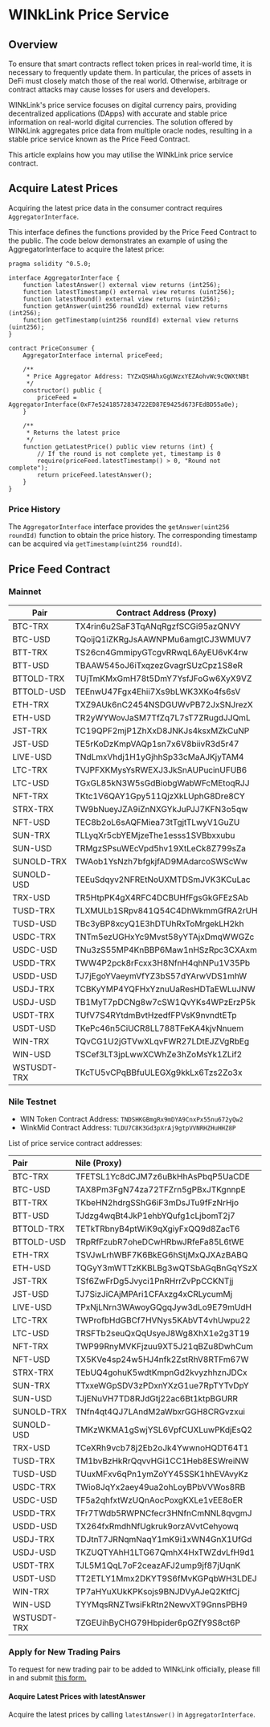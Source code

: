 # WINkLink Price Service

## Overview

To ensure that smart contracts reflect token prices in real-world time, it is necessary to frequently update them. In particular, the prices of assets in DeFi must closely match those of the real world. Otherwise, arbitrage or contract attacks may cause losses for users and developers.

WINkLink's price service focuses on digital currency pairs, providing decentralized applications (DApps) with accurate and stable price information on real-world digital currencies. The solution offered by WINkLink aggregates price data from multiple oracle nodes, resulting in a stable price service known as the Price Feed Contract.

This article explains how you may utilise the WINkLink price service contract.

## Acquire Latest Prices

Acquiring the latest price data in the consumer contract requires `AggregatorInterface`. 

This interface defines the functions provided by the Price Feed Contract to the public. The code below demonstrates an example of using the AggregatorInterface to acquire the latest price:

```solidity
pragma solidity ^0.5.0;

interface AggregatorInterface {
    function latestAnswer() external view returns (int256);
    function latestTimestamp() external view returns (uint256);
    function latestRound() external view returns (uint256);
    function getAnswer(uint256 roundId) external view returns (int256);
    function getTimestamp(uint256 roundId) external view returns (uint256);
}

contract PriceConsumer {
    AggregatorInterface internal priceFeed;

    /**
     * Price Aggregator Address: TYZxQSHAhxGgUWzxYEZAohvWc9cQWXtNBt
     */
    constructor() public {
        priceFeed = AggregatorInterface(0xF7e52418572834722ED87E9425d673FEdBD55a0e);
    }

    /**
     * Returns the latest price
     */
    function getLatestPrice() public view returns (int) {
        // If the round is not complete yet, timestamp is 0
        require(priceFeed.latestTimestamp() > 0, "Round not complete");
        return priceFeed.latestAnswer();
    }
}
```

### Price History

The `AggregatorInterface` interface provides the `getAnswer(uint256 roundId)` function to obtain the price history. The corresponding timestamp can be acquired via `getTimestamp(uint256 roundId)`.

## Price Feed Contract

### Mainnet


| Pair       | Contract Address (Proxy)            |
|------------|-------------------------------------|
| BTC-TRX    | TX4rin6u2SaF3TqANqRgzfSCGi95azQNVY  |
| BTC-USD    | TQoijQ1iZKRgJsAAWNPMu6amgtCJ3WMUV7  |
| BTT-TRX    | TS26cn4GmmipyGTcgvRRwqL6AyEU6vK4rw  |
| BTT-USD    | TBAAW545oJ6iTxqzezGvagrSUzCpz1S8eR  |
| BTTOLD-TRX | TUjTmKMxGmH78t5DmY7YsfJFoGw6XyX9VZ  |
| BTTOLD-USD | TEEnwU47Fgx4Ehii7Xs9bLWK3XKo4fs6sV  |
| ETH-TRX    | TXZ9AUk6nC2454NSDGUWvPB72JxSNJrezX  |
| ETH-USD    | TR2yWYWovJaSM7TfZq7L7sT7ZRugdJJQmL  |
| JST-TRX    | TC19QPF2mjP1ZhXxD8JNKJs4ksxMZkCuNP  |
| JST-USD    | TE5rKoDzKmpVAQp1sn7x6V8biivR3d5r47  |
| LIVE-USD   | TNdLmxVhdj1H1yGjhhSp33cMaAJKjyTAM4  |
| LTC-TRX    | TVJPFXKMysYsRWEXJ3JkSnAUPucinUFUB6  |
| LTC-USD    | TGxGL85kN3W5sGdBiobgWabWFcMEtoqRJJ  |
| NFT-TRX    | TKtc1V6QAY1Gpy511QjzXkLUphG8Dre8CY  |
| STRX-TRX   | TW9bNueyJZA9iZnNXGYkJuPJJ7KFN3o5qw  |
| NFT-USD    | TEC8b2oL6sAQFMiea73tTgjtTLwyV1GuZU  |
| SUN-TRX    | TLLyqXr5cbYEMjzeThe1esss1SVBbxxubu  |
| SUN-USD    | TRMgzSPsuWEcVpd5hv19XtLeCk8Z799sZa  |
| SUNOLD-TRX | TWAob1YsNzh7bfgkjfAD9MAdarcoSWScWw  |
| SUNOLD-USD | TEEuSdqyv2NFREtNoUXMTDSmJVK3KCuLac  |
| TRX-USD    | TR5HtpPK4gX4RFC4DCBUHfFgsGkGFEzSAb  |
| TUSD-TRX   | TLXMULb1SRpv841Q54C4DhWkmmGfRA2rUH  |
| TUSD-USD   | TBc3yBP8xcyQ1E3hDTUhRxToMrgekLH2kh  |
| USDC-TRX   | TNTm5ezUGHxYc9Mvst58yYTAjxDmqWWGZc  |
| USDC-USD   | TNu3zS55MP4KnBBP6Maw1nHSzRpc3CXAxm  |
| USDD-TRX   | TWW4P2pck8rFcxx3H8NfnH4qhNPu1V35Pb  |
| USDD-USD   | TJ7jEgoYVaeymVfYZ3bS57dYArwVDS1mhW  |
| USDJ-TRX   | TCBKyYMP4YQFHxYznuUaResHDTaEWLuJNW  |
| USDJ-USD   | TB1MyT7pDCNg8w7cSW1QvYKs4WPzErzP5k  |
| USDT-TRX   | TUfV7S4RYtdmBvtHzedfFPVsK9nvndtETp  |
| USDT-USD   | TKePc46n5CiUCR8LL788TFeKA4kjvNnuem  |
| WIN-TRX    | TQvCG1U2jGTVwXLqvFWR27LDtEJZVgRbEg  |
| WIN-USD    | TSCef3LT3jpLwwXCWhZe3hZoMsYk1ZLif2  |
| WSTUSDT-TRX | TKcTU5vCPqBBfuULEGXg9kkLx6Tzs2Zo3x |

### Nile Testnet

- WIN Token Contract Address: `TNDSHKGBmgRx9mDYA9CnxPx55nu672yQw2`
- WinkMid Contract Address: `TLDU7C8K3Gd3pXrAj9gtpVVNRHZHuHHZ8P`

List of price service contract addresses:

| Pair       | Nile (Proxy)                          |
|:-----------|:--------------------------------------|
| BTC-TRX    | TFETSL1Yc8dCJM7z6uBkHhAsPbqP5UaCDE    |
| BTC-USD    | TAX8Pm3FgN74za72TFZrn5gPBxJTKgnnpE    |
| BTT-TRX    | TKbeHN2hdrgSShG6iF3mDsJTu9fFzNrHjo    |
| BTT-USD    | TJdzg4wqBt4JkP1ehbYQufg1cLjbomT2j7    |
| BTTOLD-TRX | TETkTRbnyB4ptWiK9qXgiyFxQQ9d8ZacT6    |
| BTTOLD-USD | TRpRfFzubR7oheDCwHRbwJRfeFa85L6tWE    |
| ETH-TRX    | TSVJwLrhWBF7K6BkEG6hStjMxQJXAzBABQ    |
| ETH-USD    | TQGyY3mWTTzKKBLBg3wQTSbAGqBnGqYSzX    |
| JST-TRX    | TSf6ZwFrDg5Jvyci1PnRHrrZvPpCCKNTjj    |
| JST-USD    | TJ7SizJiCAjMPAri1CFAxzg4xCRLycumMj    |
| LIVE-USD   | TPxNjLNrn3WAwoyGQgqJyw3dLo9E79mUdH    |
| LTC-TRX    | TWProfbHdGBCf7HVNys5KAbVT4vhUwpu22    |
| LTC-USD    | TRSFTb2seuQxQqUsyeJ8Wg8XhX1e2g3T19    |
| NFT-TRX    | TWP99RnyMVKFjzuu9XT5J21qBZu8DwhCum    |
| NFT-USD    | TX5KVe4sp24w5HJ4nfk2ZstRhV8RTFm67W    |
| STRX-TRX   | TEbUQ4gohuK5wdtKmpnGd2kvyzhhznJDCx    |
| SUN-TRX    | TTxxeWGpSDV3zPDxnYXzG1ue7RpTYTvDpY    |
| SUN-USD    | TJjENuVH7TD8RJdGtj22ac6Bt1ktpBGURR    |
| SUNOLD-TRX | TNfn4qt4QJ7LAndM2aWbxrGGH8CRGvzxui    |
| SUNOLD-USD | TMKzWKMA1gSwjYSL6VpfCUXLuwPKdjEsQ2    |
| TRX-USD    | TCeXRh9vcb78j2Eb2oJk4YwwnoHQDT64T1    |
| TUSD-TRX   | TM1bvBzHkRrQqvvHGi1CC1Heb8ESWreiNW    |
| TUSD-USD   | TUuxMFxv6qPn1ymZoYY45SSK1hhEVAvyKz    |
| USDC-TRX   | TWio8JqYx2aey49ua2ohLoyBPbVVWos8RB    |
| USDC-USD   | TF5a2qhfxtWzUQnAocPoxgKXLe1vEE8oER    |
| USDD-TRX   | TFr7TWdb5RWPNCfecr3HNfnCmNNL8qvgmJ    |
| USDD-USD   | TX264fxRmdhNfUgkruk9orzAVvtCehyowq    |
| USDJ-TRX   | TDJtnT7JRNqmNaqY1mK9i1xWN4GnX1UfGd    |
| USDJ-USD   | TKZUQTYAhH1LTG67QmhX4HxTWZdvLfH9d1    |
| USDT-TRX   | TJL5M1QqL7oF2ceazAFJ2ump9jf87jUqnK    |
| USDT-USD   | TT2ETLY1Mmx2DKYT9S6fMvKGPqbWH3LDEJ    |
| WIN-TRX    | TP7aHYuXUkKPKsojs9BNJDVyAJeQ2KtfCj    |
| WIN-USD    | TYYMqsRNZTwsiFkRtn2NewvXT9GnnsPBH9    |
| WSTUSDT-TRX  | TZGEUihByCHG79Hbpider6pGZfY9S8ct6P  |

### Apply for New Trading Pairs

To request for new trading pair to be added to WINkLink officially, please fill in and submit [this form.](https://forms.gle/bSdwYa2mHRjdWCgt6)

#### Acquire Latest Prices with latestAnswer
Acquire the latest prices by calling `latestAnswer()` in `AggregatorInterface`.